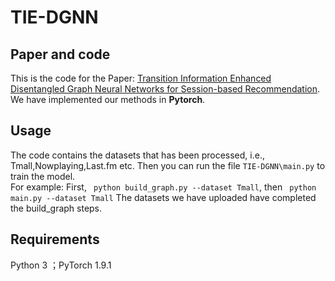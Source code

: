 # TIE-DGNN
## Paper and code
This is the code for the Paper: [Transition Information Enhanced Disentangled Graph Neural Networks for Session-based Recommendation](https://arxiv.org/abs/2204.02119). We have implemented our methods in **Pytorch**.
## Usage
The code contains the datasets that has been processed, i.e., Tmall,Nowplaying,Last.fm etc.
Then you can run the file ````TIE-DGNN\main.py```` to train the model.  
For example:
First, ```` python build_graph.py --dataset Tmall````, then
```` python main.py --dataset Tmall````
The datasets we have uploaded have completed the build_graph steps.
## Requirements
Python 3 ；PyTorch 1.9.1
